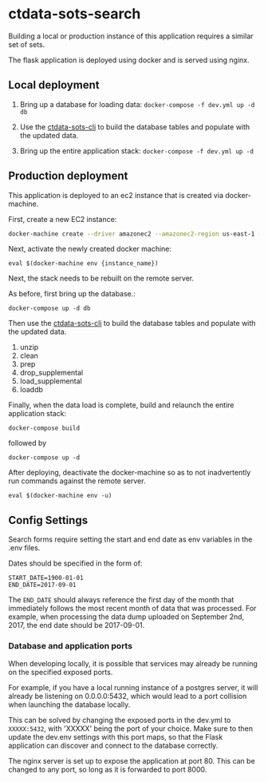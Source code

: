 # ctdata-sots-search

Building a local or production instance of this application requires a similar set of sets.

The flask application is deployed using docker and is served using nginx.

## Local deployment

1. Bring up a database for loading data: `docker-compose -f dev.yml up -d db`

2. Use the [ctdata-sots-cli](https://github.com/CT-Data-Collaborative/ctdata-sots-cli) to build the database tables and populate with the updated data.

3. Bring up the entire application stack: `docker-compose -f dev.yml up -d`

## Production deployment

This application is deployed to an ec2 instance that is created via docker-machine.

First, create a new EC2 instance:

```bash
docker-machine create --driver amazonec2 --amazonec2-region us-east-1 --amazonec2-zone a --amazonec2-instance-type t2.medium --amazonec2-root-size 32 --amazonec2-security-group launch-wizard-1 {{ instance_name }}
```

Next, activate the newly created docker machine:

`eval $(docker-machine env {instance_name})`

Next, the stack needs to be rebuilt on the remote server.

As before, first bring up the database.:

`docker-compose up -d db`

Then use the [ctdata-sots-cli](https://github.com/CT-Data-Collaborative/ctdata-sots-cli) to build the database tables and populate with the updated data.

1. unzip
2. clean
3. prep
4. drop_supplemental
5. load_supplemental
6. loaddb

Finally, when the data load is complete, build and relaunch the entire application stack:

`docker-compose build`

followed by

`docker-compose up -d`

After deploying, deactivate the docker-machine so as to not inadvertently run commands against the remote server.

`eval $(docker-machine env -u)`



## Config Settings

Search forms require setting the start and end date as env variables in the .env files.

Dates should be specified in the form of:

```
START_DATE=1900-01-01
END_DATE=2017-09-01
```

The `END_DATE` should always reference the first day of the month that immediately follows the most recent month of data that was processed. For example, when processing the data dump uploaded on September 2nd, 2017, the end date should be 2017-09-01.


### Database and application ports

When developing locally, it is possible that services may already be running on the specified exposed ports.

For example, if you have a local running instance of a postgres server, it will already be listening on 0.0.0.0:5432, which
would lead to a port collision when launching the database locally.

This can be solved by changing the exposed ports in the dev.yml to `XXXXX:5432`, with 'XXXXX' being the port of your choice.
Make sure to then update the dev.env settings with this port maps, so that the Flask application can discover and connect to the database correctly.

The nginx server is set up to expose the application at port 80. This can be changed to any port, so long as it is forwarded to port 8000.